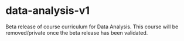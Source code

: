 # data-analysis-v1
Beta release of course curriculum for Data Analysis. This course will be removed/private once the beta release has been validated.
